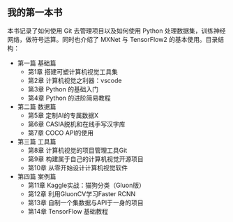 ## 我的第一本书

本书记录了如何使用 Git 去管理项目以及如何使用 Python 处理数据集，训练神经网络，做符号运算。同时也介绍了 MXNet 与 TensorFlow2 的基本使用。目录结构：

- 第一篇  基础篇 
    - 第1章  搭建可塑计算机视觉工具集
    - 第2章  计算机视觉之利器：vscode
    - 第3章  Python 的基础入门
    - 第4章  Python 的进阶简易教程
- 第二篇  数据篇
    - 第5章  定制AI的专属数据X 
    - 第6章  CASIA脱机和在线手写汉字库
    - 第7章  COCO API的使用
- 第三篇  工具篇
    - 第8章  计算机视觉的项目管理工具Git
    - 第9章  构建属于自己的计算机视觉开源项目
    - 第10章  从零开始设计计算机视觉软件
- 第四篇  案例篇
    - 第11章  Kaggle实战：猫狗分类（Gluon版）
    - 第12章  利用GluonCV学习Faster RCNN
    - 第13章  自制一个集数据与API于一身的项目
    - 第14章  TensorFlow 基础教程

